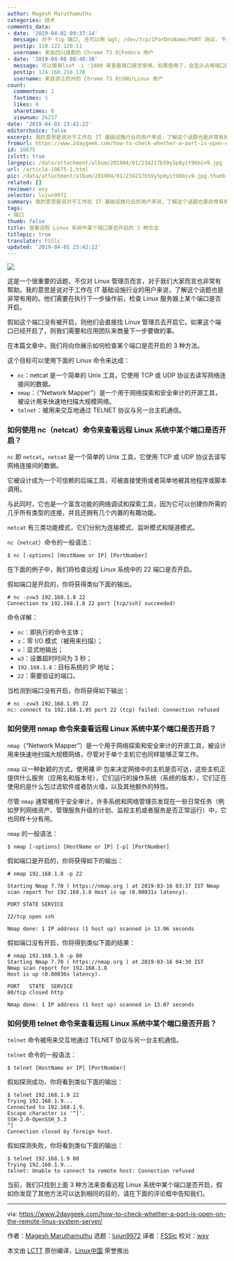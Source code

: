```yaml
---
author: Magesh Maruthamuthu
categories: 技术
comments_data:
- date: '2019-04-02 09:37:14'
  message: 对于 tcp 端口, 还可以用 &gt; /dev/tcp/IPorDnsName/PORT 测试. 不便之处, 如果端口受到限制, 测试会遇到等待超时的问题.
  postip: 118.122.120.11
  username: 来自四川成都的 Chrome 73.0|Fedora 用户
- date: '2019-04-08 08:48:38'
  message: 可以使用lsof -i :1080 来查看端口是否使用，如果使用了，会显示占用端口的PID
  postip: 124.160.216.170
  username: 来自浙江杭州的 Chrome 73.0|GNU/Linux 用户
count:
  commentnum: 2
  favtimes: 5
  likes: 0
  sharetimes: 0
  viewnum: 26237
date: '2019-04-01 23:42:22'
editorchoice: false
excerpt: 我的意思是说对于工作在 IT 基础设施行业的用户来说，了解这个话题也是非常有用的。他们需要在执行下一步操作前，检查 Linux 服务器上某个端口是否开启。
fromurl: https://www.2daygeek.com/how-to-check-whether-a-port-is-open-on-the-remote-linux-system-server/
id: 10675
islctt: true
largepic: /data/attachment/album/201904/01/234217b59y5p8yit96biv9.jpg
url: /article-10675-1.html
pic: /data/attachment/album/201904/01/234217b59y5p8yit96biv9.jpg.thumb.jpg
related: []
reviewer: wxy
selector: lujun9972
summary: 我的意思是说对于工作在 IT 基础设施行业的用户来说，了解这个话题也是非常有用的。他们需要在执行下一步操作前，检查 Linux 服务器上某个端口是否开启。
tags:
- 端口
thumb: false
title: 查看远程 Linux 系统中某个端口是否开启的 3 种方法
titlepic: true
translator: FSSlc
updated: '2019-04-01 23:42:22'
---
```


![](/data/attachment/album/201904/01/234217b59y5p8yit96biv9.jpg)


这是一个很重要的话题，不仅对 Linux 管理员而言，对于我们大家而言也非常有帮助。我的意思是说对于工作在 IT 基础设施行业的用户来说，了解这个话题也是非常有用的。他们需要在执行下一步操作前，检查 Linux 服务器上某个端口是否开启。


假如这个端口没有被开启，则他们会直接找 Linux 管理员去开启它。如果这个端口已经开启了，则我们需要和应用团队来商量下一步要做的事。


在本篇文章中，我们将向你展示如何检查某个端口是否开启的 3 种方法。


这个目标可以使用下面的 Linux 命令来达成：


* `nc`：netcat 是一个简单的 Unix 工具，它使用 TCP 或 UDP 协议去读写网络连接间的数据。
* `nmap`：（“Network Mapper”）是一个用于网络探索和安全审计的开源工具，被设计用来快速地扫描大规模网络。
* `telnet`：被用来交互地通过 TELNET 协议与另一台主机通信。


### 如何使用 nc（netcat）命令来查看远程 Linux 系统中某个端口是否开启？


`nc` 即 `netcat`。`netcat` 是一个简单的 Unix 工具，它使用 TCP 或 UDP 协议去读写网络连接间的数据。


它被设计成为一个可信赖的后端工具，可被直接使用或者简单地被其他程序或脚本调用。


与此同时，它也是一个富含功能的网络调试和探索工具，因为它可以创建你所需的几乎所有类型的连接，并且还拥有几个内置的有趣功能。


`netcat` 有三类功能模式，它们分别为连接模式、监听模式和隧道模式。


`nc`（`netcat`）命令的一般语法：



```
$ nc [-options] [HostName or IP] [PortNumber]
```

在下面的例子中，我们将检查远程 Linux 系统中的 22 端口是否开启。


假如端口是开启的，你将获得类似下面的输出。



```
# nc -zvw3 192.168.1.8 22
Connection to 192.168.1.8 22 port [tcp/ssh] succeeded!
```

命令详解：


* `nc`：即执行的命令主体；
* `z`：零 I/O 模式（被用来扫描）；
* `v`：显式地输出；
* `w3`：设置超时时间为 3 秒；
* `192.168.1.8`：目标系统的 IP 地址；
* `22`：需要验证的端口。


当检测到端口没有开启，你将获得如下输出：



```
# nc -zvw3 192.168.1.95 22
nc: connect to 192.168.1.95 port 22 (tcp) failed: Connection refused
```

### 如何使用 nmap 命令来查看远程 Linux 系统中某个端口是否开启？


`nmap`（“Network Mapper”）是一个用于网络探索和安全审计的开源工具，被设计用来快速地扫描大规模网络，尽管对于单个主机它也同样能够正常工作。


`nmap` 以一种新颖的方式，使用裸 IP 包来决定网络中的主机是否可达，这些主机正提供什么服务（应用名和版本号），它们运行的操作系统（系统的版本），它们正在使用的是什么包过滤软件或者防火墙，以及其他额外的特性。


尽管 `nmap` 通常被用于安全审计，许多系统和网络管理员发现在一些日常任务（例如罗列网络资产、管理服务升级的计划、监视主机或者服务是否正常运行）中，它也同样十分有用。


`nmap` 的一般语法：



```
$ nmap [-options] [HostName or IP] [-p] [PortNumber]
```

假如端口是开启的，你将获得如下的输出：



```
# nmap 192.168.1.8 -p 22

Starting Nmap 7.70 ( https://nmap.org ) at 2019-03-16 03:37 IST Nmap scan report for 192.168.1.8 Host is up (0.00031s latency).

PORT STATE SERVICE

22/tcp open ssh 

Nmap done: 1 IP address (1 host up) scanned in 13.06 seconds
```

假如端口没有开启，你将得到类似下面的结果：



```
# nmap 192.168.1.8 -p 80
Starting Nmap 7.70 ( https://nmap.org ) at 2019-03-16 04:30 IST
Nmap scan report for 192.168.1.8
Host is up (0.00036s latency).

PORT   STATE  SERVICE
80/tcp closed http

Nmap done: 1 IP address (1 host up) scanned in 13.07 seconds
```

### 如何使用 telnet 命令来查看远程 Linux 系统中某个端口是否开启？


`telnet` 命令被用来交互地通过 TELNET 协议与另一台主机通信。


`telnet` 命令的一般语法：



```
$ telnet [HostName or IP] [PortNumber]
```

假如探测成功，你将看到类似下面的输出：



```
$ telnet 192.168.1.9 22
Trying 192.168.1.9...
Connected to 192.168.1.9.
Escape character is '^]'.
SSH-2.0-OpenSSH_5.3
^]
Connection closed by foreign host.
```

假如探测失败，你将看到类似下面的输出：



```
$ telnet 192.168.1.9 80
Trying 192.168.1.9...
telnet: Unable to connect to remote host: Connection refused
```

当前，我们只找到上面 3 种方法来查看远程 Linux 系统中某个端口是否开启，假如你发现了其他方法可以达到相同的目的，请在下面的评论框中告知我们。




---


via: <https://www.2daygeek.com/how-to-check-whether-a-port-is-open-on-the-remote-linux-system-server/>


作者：[Magesh Maruthamuthu](https://www.2daygeek.com/author/magesh/) 选题：[lujun9972](https://github.com/lujun9972) 译者：[FSSlc](https://github.com/FSSlc) 校对：[wxy](https://github.com/wxy)


本文由 [LCTT](https://github.com/LCTT/TranslateProject) 原创编译，[Linux中国](https://linux.cn/) 荣誉推出
